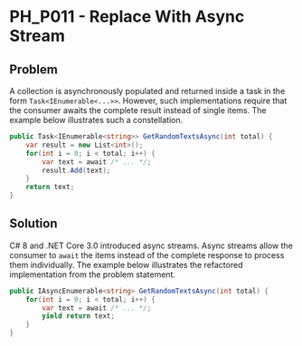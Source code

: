 # PH_P011 - Replace With Async Stream

## Problem

A collection is asynchronously populated and returned inside a task in the form `Task<IEnumerable<...>>`. However, such implementations require that the consumer awaits the complete result instead of single items. The example below illustrates such a constellation.

```cs
public Task<IEnumerable<string>> GetRandomTextsAsync(int total) {
	var result = new List<int>();
	for(int i = 0; i < total; i++) {
		var text = await /* ... */;
		result.Add(text);
	}
	return text;
}
```

## Solution

C# 8 and .NET Core 3.0 introduced async streams. Async streams allow the consumer to `await` the items instead of the complete response to process them individually. The example below illustrates the refactored implementation from the problem statement.

```cs
public IAsyncEnumerable<string> GetRandomTextsAsync(int total) {
	for(int i = 0; i < total; i++) {
		var text = await /* ... */;
		yield return text;
	}
}
```
